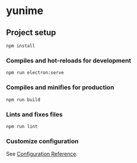 # yunime

## Project setup
```
npm install
```

### Compiles and hot-reloads for development
```
npm run electron:serve
```

### Compiles and minifies for production
```
npm run build
```

### Lints and fixes files
```
npm run lint
```

### Customize configuration
See [Configuration Reference](https://cli.vuejs.org/config/).
